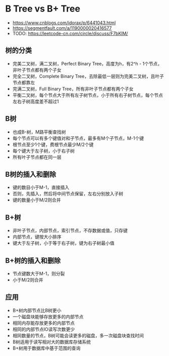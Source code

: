 # B Tree vs B+ Tree
- https://www.cnblogs.com/idorax/p/6441043.html
- https://segmentfault.com/a/1190000020416577
- TODO: https://leetcode-cn.com/circle/discuss/F7bKlM/

## 树的分类
- 完美二叉树，满二叉树，Perfect Binary Tree，高度为h，有2^h - 1个节点，非叶子节点都有两个子女
- 完全二叉树，Complete Binary Tree，去除最低一层则为完美二叉树，且叶子节点都靠左
- 完满二叉树，Full Binary Tree，所有非叶子节点都有两个子女
- 平衡二叉树，每个节点大于所有左子树节点，小于所有右子树节点，每个节点左右子树高度差不超过1

## B树
- 也成B-树，M路平衡查找树
- 每个节点可以有多个键值对和子节点，最多有M个子节点，M-1个键
- 根节点至少1个键，费根节点最少M/2个键
- 每个键大于左子树，小于右子树
- 所有叶子节点都在同一层

## B树的插入和删除
- 键的数目小于M-1，直接插入
- 否则，先插入，然后将中间节点保留，左右分别放入子树
- 键的数量小于M/2则合并

## B+树
- 非叶子节点，内部节点，索引节点，不存数据或值，只存键
- 内部节点，键按大小排序
- 键大于左子树，小于等于右子树，键为右子树最小值

## B+树的插入和删除
- 节点键数大于M-1，则分裂
- 小于M/2则合并

## 应用
- B+树内部节点比B树更小
- 一个磁盘块能够存放更多的内部节点
- 相同内存能存放更多的内部节点
- 相同的内部节点IO读写次数更少
- 相同数量的节点，B树可能会读更多的磁盘，多一次磁盘块查找时间
- B树适用于读写相对大的数据库存储系统
- B+树用于数据库中基于范围的查询

